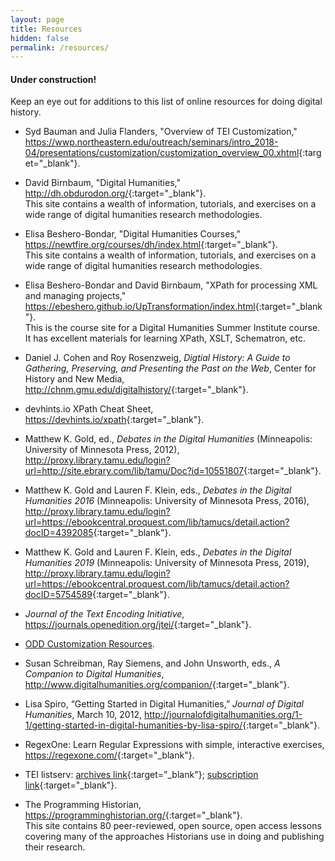 ```yaml
---
layout: page
title: Resources
hidden: false
permalink: /resources/
---
```


#### Under construction! 

Keep an eye out for additions to this list of online resources for doing digital history.

* Syd Bauman and Julia Flanders, "Overview of TEI 
Customization," <https://wwp.northeastern.edu/outreach/seminars/intro_2018-04/presentations/customization/customization_overview_00.xhtml>{:target="_blank"}. 

* David Birnbaum, "Digital Humanities," <http://dh.obdurodon.org/>{:target="_blank"}.  
This site contains a wealth of information, tutorials, and exercises on a wide range of digital 
humanities research methodologies.

* Elisa Beshero-Bondar, "Digital Humanities Courses," <https://newtfire.org/courses/dh/index.html>{:target="_blank"}.  
This site contains a wealth of information, tutorials, and exercises on a wide range of digital 
humanities research methodologies.

* Elisa Beshero-Bondar and David Birnbaum, "XPath for processing XML and managing 
projects,"  <https://ebeshero.github.io/UpTransformation/index.html>{:target="_blank"}.  
This is the course site for a Digital Humanities Summer Institute course. It has 
excellent materials for learning XPath, XSLT, Schematron, etc.

* Daniel J. Cohen and Roy Rosenzweig, _Digtial History: A Guide to Gathering, Preserving, 
and Presenting the Past on the Web_, Center for History and New Media, <http://chnm.gmu.edu/digitalhistory/>{:target="_blank"}.

* devhints.io XPath Cheat Sheet, <https://devhints.io/xpath>{:target="_blank"}.

* Matthew K. Gold, ed., _Debates in the Digital Humanities_ (Minneapolis: University of Minnesota Press, 
2012), <http://proxy.library.tamu.edu/login?url=http://site.ebrary.com/lib/tamu/Doc?id=10551807>{:target="_blank"}.

* Matthew K. Gold and Lauren F. Klein, eds., _Debates in the Digital Humanities 2016_ (Minneapolis: University of Minnesota Press, 
2016), <http://proxy.library.tamu.edu/login?url=https://ebookcentral.proquest.com/lib/tamucs/detail.action?docID=4392085>{:target="_blank"}.

* Matthew K. Gold and Lauren F. Klein, eds., _Debates in the Digital Humanities 2019_ (Minneapolis: University of Minnesota Press, 
2019), <http://proxy.library.tamu.edu/login?url=https://ebookcentral.proquest.com/lib/tamucs/detail.action?docID=5754589>{:target="_blank"}.

* _Journal of the Text Encoding Initiative_, <https://journals.openedition.org/jtei/>{:target="_blank"}.

* [ODD Customization Resources](../ODDresources).

* Susan Schreibman, Ray Siemens, and John Unsworth, eds., _A Companion to Digital 
Humanities_, <http://www.digitalhumanities.org/companion/>{:target="_blank"}.

* Lisa Spiro, “Getting Started in Digital Humanities,” _Journal of Digital Humanities_,
 March 10, 2012, <http://journalofdigitalhumanities.org/1-1/getting-started-in-digital-humanities-by-lisa-spiro/>{:target="_blank"}.

* RegexOne: Learn Regular Expressions with simple, interactive 
exercises, <https://regexone.com/>{:target="_blank"}.

* TEI listserv: [archives link](https://listserv.brown.edu/archives/tei-l.html){:target="_blank"}; 
[subscription link](https://listserv.brown.edu/?SUBED1=TEI-L&A=1){:target="_blank"}.

* The Programming Historian, <https://programminghistorian.org/>{:target="_blank"}.  
This site contains 80 peer-reviewed, open source, open access lessons covering many of the approaches 
Historians use in doing and publishing their research.

